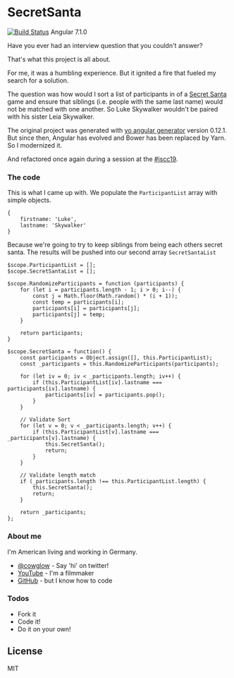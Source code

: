 # SecretSanta

[![Build Status](https://travis-ci.org/cowglow/SecretSanta.svg?branch=master)](https://travis-ci.org/cowglow/SecretSanta)
Angular 7.1.0

Have you ever had an interview question that you couldn't answer?

That's what this project is all about.

For me, it was a humbling experience. But it ignited a fire that fueled my search for a solution.

The question was how would I sort a list of participants in of a [Secret Santa](https://en.wikipedia.org/wiki/Secret_Santa) game and  ensure that siblings (i.e. people with the same last name) would not be matched with one another. So Luke Skywalker wouldn't be paired with his sister Leia Skywalker.

The original project was generated with [yo angular generator](https://github.com/yeoman/generator-angular) version 0.12.1. But since then, Angular has evolved and Bower has been replaced by Yarn. So I modernized it.

And refactored once again during a session at the [#jscc19](https://github.com/jscraftcamp/jscc19-sessions/tree/master/secret-santa).

### The code
This is what I came up with. We populate the `ParticipantList` array with simple objects.
```
{
    firstname: 'Luke',
    lastname: 'Skywalker'
}
```
Because we're going to try to keep siblings from being each others secret santa. The results will be pushed into our 
second array `SecretSantaList`


```
$scope.ParticipantList = [];
$scope.SecretSantaList = [];

$scope.RandomizeParticipants = function (participants) {
    for (let i = participants.length - 1; i > 0; i--) {
        const j = Math.floor(Math.random() * (i + 1));
        const temp = participants[i];
        participants[i] = participants[j];
        participants[j] = temp;
    }
    
    return participants;
}

$scope.SecretSanta = function() {
    const participants = Object.assign([], this.ParticipantList);
    const _participants = this.RandomizeParticipants(participants);
    
    for (let iv = 0; iv < _participants.length; iv++) {
        if (this.ParticipantList[iv].lastname === participants[iv].lastname) {
            participants[iv] = participants.pop();
        }
    }
    
    // Validate Sort
    for (let v = 0; v < _participants.length; v++) {
        if (this.ParticipantList[v].lastname === _participants[v].lastname) {
            this.SecretSanta();
            return;
        }
    }
    
    // Validate length match
    if (_participants.length !== this.ParticipantList.length) {
        this.SecretSanta();
        return;
    }
    
    return _participants;
};
```

### About me

I'm American living and working in Germany.

* [@cowglow](https://twitter.com/cowglow) - Say 'hi' on twitter!
* [YouTube](https://youtube.com/c/cowglow) - I'm a filmmaker
* [GitHub](https://github.com/cowglow) - but I know how to code


### Todos

 - Fork it
 - Code it!
 - Do it on your own!

License
----

MIT
